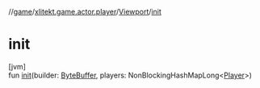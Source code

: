 //[game](../../../index.md)/[xlitekt.game.actor.player](../index.md)/[Viewport](index.md)/[init](init.md)

# init

[jvm]\
fun [init](init.md)(builder: [ByteBuffer](https://docs.oracle.com/javase/8/docs/api/java/nio/ByteBuffer.html), players: NonBlockingHashMapLong&lt;[Player](../-player/index.md)&gt;)
